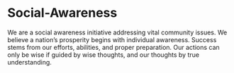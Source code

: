 # Social-Awareness
We are a social awareness initiative addressing vital community issues. We believe a nation’s prosperity begins with individual awareness. Success stems from our efforts, abilities, and proper preparation. Our actions can only be wise if guided by wise thoughts, and our thoughts by true understanding.
